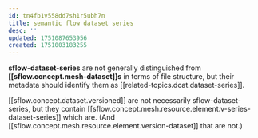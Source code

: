 ```yaml
---
id: tn4fb1v558dd7sh1r5ubh7n
title: semantic flow dataset series
desc: ''
updated: 1751087653956
created: 1751003183255
---
```




**sflow-dataset-series** are not generally distinguished from **[[sflow.concept.mesh-dataset]]s** in terms of file structure, but their metadata should identify them as [[related-topics.dcat.dataset-series]].

[[sflow.concept.dataset.versioned]] are not necessarily sflow-dataset-series, but they contain [[sflow.concept.mesh.resource.element.v-series-dataset-series]] which are. (And [[sflow.concept.mesh.resource.element.version-dataset]] that are not.) 